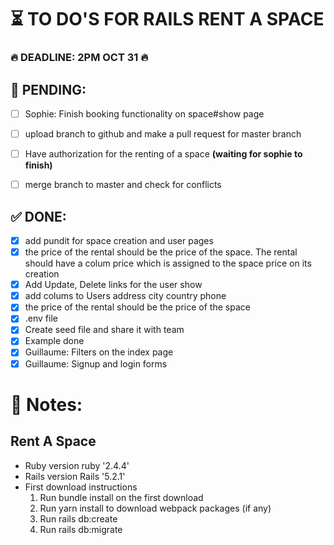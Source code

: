 
# ⏳ TO DO'S FOR RAILS RENT A SPACE 

### 🔥 DEADLINE: 2PM OCT 31 🔥

## 🚨 PENDING:

* [ ] Sophie: Finish booking functionality on space#show page
* [ ] upload branch to github and make a pull request for master branch
* [ ] Have authorization for the renting of a space **(waiting for sophie to finish)**
* [ ] merge branch to master and check for conflicts


## ✅ DONE:

* [X] add pundit for space creation and user pages
* [X] the price of the rental should be the price of the space. The rental should have a colum price which is assigned to the space price on its creation
* [X] Add Update, Delete links for the user show 
* [X] add colums to Users address city country phone 
* [X] the price of the rental should be the price of the space
* [X] .env file
* [X] Create seed file and share it with team
* [X] Example done
* [X] Guillaume: Filters on the index page
* [X] Guillaume: Signup and login forms

# 📝 Notes:

## Rent A Space

* Ruby version 
  ruby '2.4.4'
* Rails version
  Rails '5.2.1'
* First download instructions
  1. Run bundle install on the first download
  2. Run yarn install to download webpack packages (if any)
  3. Run rails db:create
  4. Run rails db:migrate
